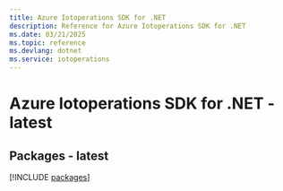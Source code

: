 ```yaml
---
title: Azure Iotoperations SDK for .NET
description: Reference for Azure Iotoperations SDK for .NET
ms.date: 03/21/2025
ms.topic: reference
ms.devlang: dotnet
ms.service: iotoperations
---
```

# Azure Iotoperations SDK for .NET - latest
## Packages - latest
[!INCLUDE [packages](iotoperations-index.md)]